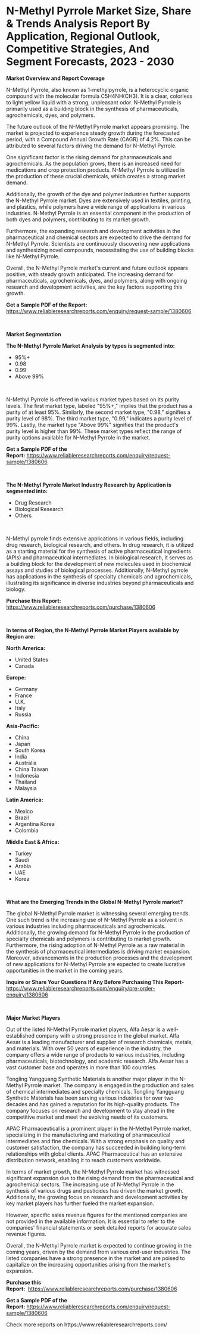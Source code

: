 <p><h1>N-Methyl Pyrrole Market Size, Share & Trends Analysis Report By Application, Regional Outlook, Competitive Strategies, And Segment Forecasts, 2023 - 2030</h1></p><p><strong>Market Overview and Report Coverage</strong></p>
<p><p>N-Methyl Pyrrole, also known as 1-methylpyrrole, is a heterocyclic organic compound with the molecular formula C5H4NH(CH3). It is a clear, colorless to light yellow liquid with a strong, unpleasant odor. N-Methyl Pyrrole is primarily used as a building block in the synthesis of pharmaceuticals, agrochemicals, dyes, and polymers.</p><p>The future outlook of the N-Methyl Pyrrole market appears promising. The market is projected to experience steady growth during the forecasted period, with a Compound Annual Growth Rate (CAGR) of 4.2%. This can be attributed to several factors driving the demand for N-Methyl Pyrrole.</p><p>One significant factor is the rising demand for pharmaceuticals and agrochemicals. As the population grows, there is an increased need for medications and crop protection products. N-Methyl Pyrrole is utilized in the production of these crucial chemicals, which creates a strong market demand.</p><p>Additionally, the growth of the dye and polymer industries further supports the N-Methyl Pyrrole market. Dyes are extensively used in textiles, printing, and plastics, while polymers have a wide range of applications in various industries. N-Methyl Pyrrole is an essential component in the production of both dyes and polymers, contributing to its market growth.</p><p>Furthermore, the expanding research and development activities in the pharmaceutical and chemical sectors are expected to drive the demand for N-Methyl Pyrrole. Scientists are continuously discovering new applications and synthesizing novel compounds, necessitating the use of building blocks like N-Methyl Pyrrole.</p><p>Overall, the N-Methyl Pyrrole market's current and future outlook appears positive, with steady growth anticipated. The increasing demand for pharmaceuticals, agrochemicals, dyes, and polymers, along with ongoing research and development activities, are the key factors supporting this growth.</p></p>
<p><strong>Get a Sample PDF of the Report:</strong> <a href="https://www.reliableresearchreports.com/enquiry/request-sample/1380606">https://www.reliableresearchreports.com/enquiry/request-sample/1380606</a></p>
<p>&nbsp;</p>
<p><strong>Market Segmentation</strong></p>
<p><strong>The N-Methyl Pyrrole Market Analysis by types is segmented into:</strong></p>
<p><ul><li>95%+</li><li>0.98</li><li>0.99</li><li>Above 99%</li></ul></p>
<p>&nbsp;</p>
<p><p>N-Methyl Pyrrole is offered in various market types based on its purity levels. The first market type, labeled "95%+," implies that the product has a purity of at least 95%. Similarly, the second market type, "0.98," signifies a purity level of 98%. The third market type, "0.99," indicates a purity level of 99%. Lastly, the market type "Above 99%" signifies that the product's purity level is higher than 99%. These market types reflect the range of purity options available for N-Methyl Pyrrole in the market.</p></p>
<p><strong>Get a Sample PDF of the Report:</strong>&nbsp;<a href="https://www.reliableresearchreports.com/enquiry/request-sample/1380606">https://www.reliableresearchreports.com/enquiry/request-sample/1380606</a></p>
<p>&nbsp;</p>
<p><strong>The N-Methyl Pyrrole Market Industry Research by Application is segmented into:</strong></p>
<p><ul><li>Drug Research</li><li>Biological Research</li><li>Others</li></ul></p>
<p>&nbsp;</p>
<p><p>N-Methyl pyrrole finds extensive applications in various fields, including drug research, biological research, and others. In drug research, it is utilized as a starting material for the synthesis of active pharmaceutical ingredients (APIs) and pharmaceutical intermediates. In biological research, it serves as a building block for the development of new molecules used in biochemical assays and studies of biological processes. Additionally, N-Methyl pyrrole has applications in the synthesis of specialty chemicals and agrochemicals, illustrating its significance in diverse industries beyond pharmaceuticals and biology.</p></p>
<p><strong>Purchase this Report:</strong>&nbsp; <a href="https://www.reliableresearchreports.com/purchase/1380606">https://www.reliableresearchreports.com/purchase/1380606</a></p>
<p>&nbsp;</p>
<p><strong>In terms of Region, the N-Methyl Pyrrole Market Players available by Region are:</strong></p>
<p>
    <p> <strong> North America: </strong>
        <ul>
            <li>United States</li>
            <li>Canada</li>
        </ul>
        </p> 
    <p> <strong> Europe: </strong>
        <ul>
            <li>Germany</li>
            <li>France</li>
            <li>U.K.</li>
            <li>Italy</li>
            <li>Russia</li>
        </ul>
        </p> 
    <p> <strong> Asia-Pacific: </strong>
        <ul>
            <li>China</li>
            <li>Japan</li>
            <li>South Korea</li>
            <li>India</li>
            <li>Australia</li>
            <li>China Taiwan</li>
            <li>Indonesia</li>
            <li>Thailand</li>
            <li>Malaysia</li>
        </ul>
        </p> 
    <p> <strong> Latin America: </strong>
        <ul>
            <li>Mexico</li>
            <li>Brazil</li>
            <li>Argentina Korea</li>
            <li>Colombia</li>
        </ul>
        </p> 
    <p> <strong> Middle East & Africa: </strong>
        <ul>
            <li>Turkey</li>
            <li>Saudi</li>
            <li>Arabia</li>
            <li>UAE</li>
            <li>Korea</li>
        </ul>
    </p>
    </p>
<p>&nbsp;</p>
<p><strong>What are the Emerging Trends in the Global N-Methyl Pyrrole market?</strong></p>
<p><p>The global N-Methyl Pyrrole market is witnessing several emerging trends. One such trend is the increasing use of N-Methyl Pyrrole as a solvent in various industries including pharmaceuticals and agrochemicals. Additionally, the growing demand for N-Methyl Pyrrole in the production of specialty chemicals and polymers is contributing to market growth. Furthermore, the rising adoption of N-Methyl Pyrrole as a raw material in the synthesis of pharmaceutical intermediates is driving market expansion. Moreover, advancements in the production processes and the development of new applications for N-Methyl Pyrrole are expected to create lucrative opportunities in the market in the coming years.</p></p>
<p><strong>Inquire or Share Your Questions If Any Before Purchasing This Report</strong>- <a href="https://www.reliableresearchreports.com/enquiry/pre-order-enquiry/1380606">https://www.reliableresearchreports.com/enquiry/pre-order-enquiry/1380606</a></p>
<p>&nbsp;</p>
<p><strong>Major Market Players</strong></p>
<p><p>Out of the listed N-Methyl Pyrrole market players, Alfa Aesar is a well-established company with a strong presence in the global market. Alfa Aesar is a leading manufacturer and supplier of research chemicals, metals, and materials. With over 50 years of experience in the industry, the company offers a wide range of products to various industries, including pharmaceuticals, biotechnology, and academic research. Alfa Aesar has a vast customer base and operates in more than 100 countries.</p><p>Tongling Yangguang Synthetic Materials is another major player in the N-Methyl Pyrrole market. The company is engaged in the production and sales of chemical intermediates and specialty chemicals. Tongling Yangguang Synthetic Materials has been serving various industries for over two decades and has gained a reputation for its high-quality products. The company focuses on research and development to stay ahead in the competitive market and meet the evolving needs of its customers.</p><p>APAC Pharmaceutical is a prominent player in the N-Methyl Pyrrole market, specializing in the manufacturing and marketing of pharmaceutical intermediates and fine chemicals. With a strong emphasis on quality and customer satisfaction, the company has succeeded in building long-term relationships with global clients. APAC Pharmaceutical has an extensive distribution network, enabling it to reach customers worldwide.</p><p>In terms of market growth, the N-Methyl Pyrrole market has witnessed significant expansion due to the rising demand from the pharmaceutical and agrochemical sectors. The increasing use of N-Methyl Pyrrole in the synthesis of various drugs and pesticides has driven the market growth. Additionally, the growing focus on research and development activities by key market players has further fueled the market expansion.</p><p>However, specific sales revenue figures for the mentioned companies are not provided in the available information. It is essential to refer to the companies' financial statements or seek detailed reports for accurate sales revenue figures.</p><p>Overall, the N-Methyl Pyrrole market is expected to continue growing in the coming years, driven by the demand from various end-user industries. The listed companies have a strong presence in the market and are poised to capitalize on the increasing opportunities arising from the market's expansion.</p></p>
<p><strong>Purchase this Report:</strong>&nbsp;&nbsp;<a href="https://www.reliableresearchreports.com/purchase/1380606">https://www.reliableresearchreports.com/purchase/1380606</a></p>
<p></p>
<p><strong>Get a Sample PDF of the Report:</strong>&nbsp;<a href="https://www.reliableresearchreports.com/enquiry/request-sample/1380606">https://www.reliableresearchreports.com/enquiry/request-sample/1380606</a></p>
<p>Check more reports on https://www.reliableresearchreports.com/</p>
